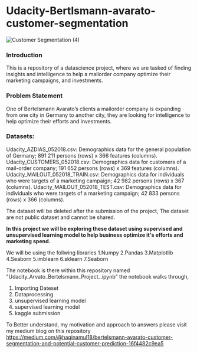 # Udacity-Bertlsmann-avarato-customer-segmentation
![Customer Segmentation (4)](https://user-images.githubusercontent.com/37792859/160227992-1573f954-7760-4631-9e55-9547b384e014.png)
### Introduction
This is a repository of a datascience project, where we are tasked of finding insights and intelligence to help a mailorder company optimize their marketing campaigns, and investments.
### Problem Statement
One of Bertelsmann Avarato’s clients a mailorder company is expanding from one city in Germany to another city, they are looking for intelligence to help optimize their efforts and investments.

### Datasets:

Udacity_AZDIAS_052018.csv: Demographics data for the general population of Germany; 891 211 persons (rows) x 366 features (columns).
Udacity_CUSTOMERS_052018.csv: Demographics data for customers of a mail-order company; 191 652 persons (rows) x 369 features (columns).
Udacity_MAILOUT_052018_TRAIN.csv: Demographics data for individuals who were targets of a marketing campaign; 42 982 persons (rows) x 367 (columns).
Udacity_MAILOUT_052018_TEST.csv: Demographics data for individuals who were targets of a marketing campaign; 42 833 persons (rows) x 366 (columns).

The dataset will be deleted after the submission of the project, The dataset are not public dataset and cannot be shared.

**In this project we will be exploring these dataset using supervised and unsupervised learning model to help business optimize it's efforts and marketing spend.**

We will be using the follwing libraries
1.Numpy
2.Pandas
3.Matplotlib
4.Seaborn
5.imblearn
6.sklearn
7.Seaborn


The notebook is there within this repository named "Udacity_Arvato_Bertelsmann_Project_.ipynb" the notebook walks through,
1. Importing Dateset
2. Dataprocessing 
3. unsupervised learning model
4. supervised learning model
5. kaggle submission



To Better understand, my motivation and approach to answers please visit my medium blog on this repository https://medium.com/@haqinamul18/bertelsmann-avarato-customer-segmentation-and-potential-customer-prediction-16f4482c9ea5
